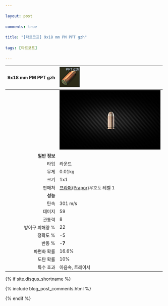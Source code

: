 ```yaml
---

layout: post

comments: true

title: "[타르코프] 9x18 mm PM PPT gzh"

tags: [타르코프]

---
```


|9x18 mm PM PPT gzh|![9x18 mm PM PPT gzh](/assets/image/tarkov/bullet/9x18PPTGZH.png)|
|--:|:--|
||![9x18 mm PM PPT gzh](/assets/image/tarkov/bullet/9x18IMAGE.png)|
|**일반 정보**|
|타입|라운드|
|무게|0.01kg|
|크기|1x1|
|판매처|[프라퍼(Prapor)](https://dndl93.github.io/_posts/2021-02-07-%ED%83%80%EB%A5%B4%EC%BD%94%ED%94%84-%ED%94%84%EB%9D%BC%ED%8D%BC(Prapor)/)우호도 레벨 1|
|**성능**|
|탄속|301 m/s|
|데미지|59|
|관통력|8|
|방어구 피해량 %|22|
|정확도 %|-5|
|반동 %|**-7**|
|파편화 확률|16.6%|
|도탄 확률|10%|
|특수 효과|아음속, 트레이서|

{% if site.disqus_shortname %}

<div class="comments">

  {% include blog_post_comments.html %}

</div>

{% endif %}

<div id="disqus_thread"></div>